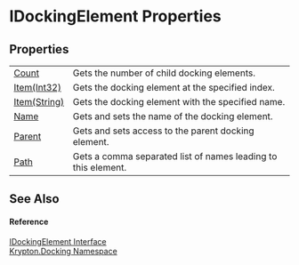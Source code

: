 # IDockingElement Properties




## Properties
<table>
<tr>
<td><a href="282d5ade-d8da-3101-16bd-9752d895fd3f.md">Count</a></td>
<td>Gets the number of child docking elements.</td></tr>
<tr>
<td><a href="f3a1ef48-3638-349e-2548-6764a89a93ec.md">Item(Int32)</a></td>
<td>Gets the docking element at the specified index.</td></tr>
<tr>
<td><a href="175bf029-e81a-53fa-2468-21442250bc28.md">Item(String)</a></td>
<td>Gets the docking element with the specified name.</td></tr>
<tr>
<td><a href="e1402895-b743-ea37-afa8-a8376c833808.md">Name</a></td>
<td>Gets and sets the name of the docking element.</td></tr>
<tr>
<td><a href="da413c51-4556-4ac8-daef-00617c3e837b.md">Parent</a></td>
<td>Gets and sets access to the parent docking element.</td></tr>
<tr>
<td><a href="e046138c-04f6-c8db-78ac-743ec8349d74.md">Path</a></td>
<td>Gets a comma separated list of names leading to this element.</td></tr>
</table>

## See Also


#### Reference
<a href="7a8c0862-7f74-27fa-175f-cc894ff97478.md">IDockingElement Interface</a>  
<a href="98399376-cf41-9454-4b4d-4fab2ca20bc7.md">Krypton.Docking Namespace</a>  
